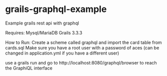 # grails-graphql-example
Example grails rest api with graphql

Requires: 
Mysql/MariaDB
Grails 3.3.3

How to Run:
Create a scheme called graphql and import the card table from cards.sql
Make sure you have a root user with a password of aces (can be changed in application.yml if you have a different user)

use a grails run and go to http://localhost:8080/graphql/browser to reach the GraphiQL interface
